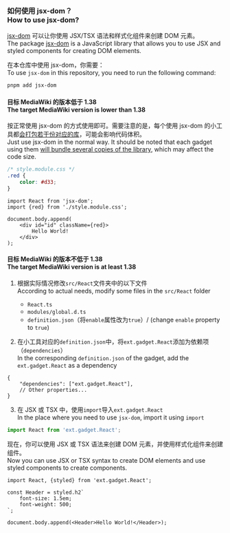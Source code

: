 ### 如何使用 jsx-dom？<br>How to use jsx-dom?

[jsx-dom](https://www.npmjs.com/package/jsx-dom) 可以让你使用 JSX/TSX 语法和样式化组件来创建 DOM 元素。<br>
The package [jsx-dom](https://www.npmjs.com/package/jsx-dom) is a JavaScript library that allows you to use JSX and styled components for creating DOM elements.

在本仓库中使用 jsx-dom，你需要：<br>To use `jsx-dom` in this repository, you need to run the following command:

```bash
pnpm add jsx-dom
```

#### 目标 MediaWiki 的版本低于 1.38<br>The target MediaWiki version is lower than 1.38

按正常使用 jsx-dom 的方式使用即可。需要注意的是，每个使用 jsx-dom 的小工具都[会打包若干份对应的库](https://github.com/evanw/esbuild/issues/475)，可能会影响代码体积。<br>Just use jsx-dom in the normal way. It should be noted that each gadget using them [will bundle several copies of the library](https://github.com/evanw/esbuild/issues/475), which may affect the code size.

```css
/* style.module.css */
.red {
	color: #d33;
}
```

```tsx
import React from 'jsx-dom';
import {red} from './style.module.css';

document.body.append(
	<div id="id" className={red}>
		Hello World!
	</div>
);
```

#### 目标 MediaWiki 的版本不低于 1.38<br>The target MediaWiki version is at least 1.38

1. 根据实际情况修改`src/React`文件夹中的以下文件<br>According to actual needs, modify some files in the `src/React` folder

    - `React.ts`
    - `modules/global.d.ts`
    - `definition.json`（将`enable`属性改为`true`）/ (change `enable` property to `true`)

2. 在小工具对应的`definition.json`中，将`ext.gadget.React`添加为依赖项（`dependencies`）<br>In the corresponding `definition.json` of the gadget, add the `ext.gadget.React` as a dependency

```jsonc
{
	"dependencies": ["ext.gadget.React"],
	// Other properties...
}
```

3. 在 JSX 或 TSX 中，使用`import`导入`ext.gadget.React`<br>In the place where you need to use `jsx-dom`, import it using `import`

```ts
import React from 'ext.gadget.React';
```

现在，你可以使用 JSX 或 TSX 语法来创建 DOM 元素，并使用样式化组件来创建组件。<br>Now you can use JSX or TSX syntax to create DOM elements and use styled components to create components.

```tsx
import React, {styled} from 'ext.gadget.React';

const Header = styled.h2`
	font-size: 1.5em;
	font-weight: 500;
`;

document.body.append(<Header>Hello World!</Header>);
```
